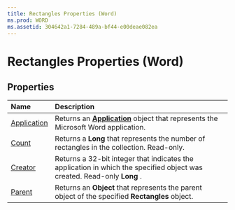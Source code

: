 ```yaml
---
title: Rectangles Properties (Word)
ms.prod: WORD
ms.assetid: 304642a1-7284-489a-bf44-e00deae082ea
---
```



# Rectangles Properties (Word)

## Properties



|**Name**|**Description**|
|:-----|:-----|
|[Application](rectangles-application-property-word.md)|Returns an  **[Application](application-object-word.md)** object that represents the Microsoft Word application.|
|[Count](rectangles-count-property-word.md)|Returns a  **Long** that represents the number of rectangles in the collection. Read-only.|
|[Creator](rectangles-creator-property-word.md)|Returns a 32-bit integer that indicates the application in which the specified object was created. Read-only  **Long** .|
|[Parent](rectangles-parent-property-word.md)|Returns an  **Object** that represents the parent object of the specified **Rectangles** object.|

